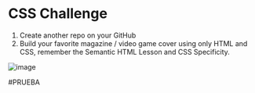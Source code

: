 
# CSS Challenge

1. Create another repo on your GitHub
2. Build your favorite magazine / video game cover using only HTML and CSS, remember the Semantic HTML Lesson and CSS Specificity.

![image]()


#PRUEBA